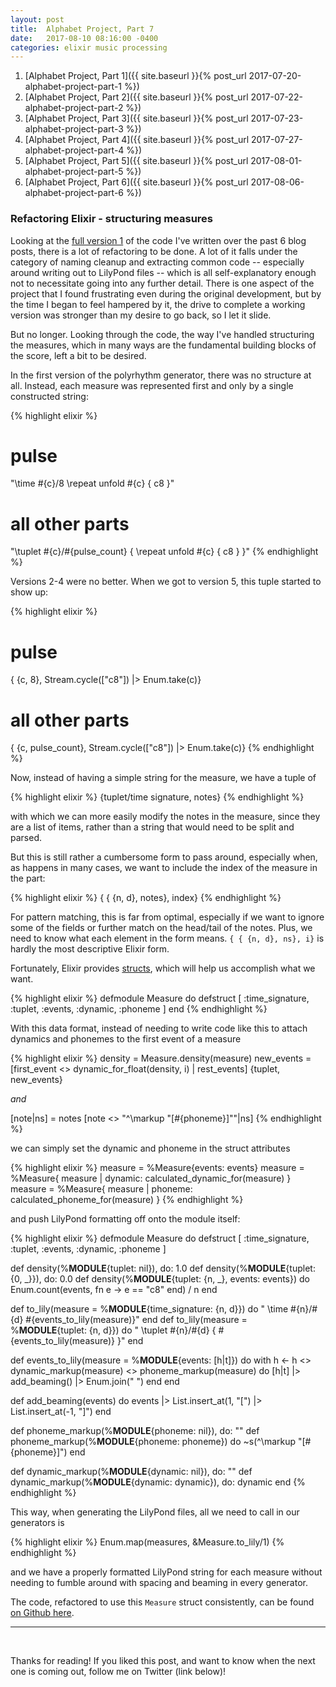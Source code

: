 ```yaml
---
layout: post
title:  Alphabet Project, Part 7
date:   2017-08-10 08:16:00 -0400
categories: elixir music processing
---
```


1. [Alphabet Project, Part 1]({{ site.baseurl }}{% post_url 2017-07-20-alphabet-project-part-1 %})
1. [Alphabet Project, Part 2]({{ site.baseurl }}{% post_url 2017-07-22-alphabet-project-part-2 %})
1. [Alphabet Project, Part 3]({{ site.baseurl }}{% post_url 2017-07-23-alphabet-project-part-3 %})
1. [Alphabet Project, Part 4]({{ site.baseurl }}{% post_url 2017-07-27-alphabet-project-part-4 %})
1. [Alphabet Project, Part 5]({{ site.baseurl }}{% post_url 2017-08-01-alphabet-project-part-5 %})
1. [Alphabet Project, Part 6]({{ site.baseurl }}{% post_url 2017-08-06-alphabet-project-part-6 %})

### Refactoring Elixir - structuring measures

Looking at the [full version 1](https://github.com/mikowitz/alphabet_project/tree/v1) of the code I've written over the past
6 blog posts, there is a lot of refactoring to be done. A lot of it falls under the category of naming cleanup and
extracting common code -- especially around writing out to LilyPond files -- which is all self-explanatory enough not to
necessitate going into any further detail. There is one aspect of the project that I found frustrating even during
the original development, but by the time I began to feel hampered by it, the drive to complete a working version
was stronger than my desire to go back, so I let it slide.

But no longer. Looking through the code, the way I've handled structuring the measures, which in many ways are the
fundamental building blocks of the score, left a bit to be desired.

In the first version of the polyrhythm generator, there was no structure at all. Instead, each measure was
represented first and only by a single constructed string:

{% highlight elixir %}
# pulse
"\\time #{c}/8 \\repeat unfold #{c} { c8 }"

# all other parts
"\\tuplet #{c}/#{pulse_count} { \\repeat unfold #{c} { c8 } }"
{% endhighlight %}

Versions 2-4 were no better. When we got to version 5, this tuple started to show up:

{% highlight elixir %}
# pulse
{ {c, 8}, Stream.cycle(["c8"]) |> Enum.take(c)}

# all other parts
{ {c, pulse_count}, Stream.cycle(["c8"]) |> Enum.take(c)}
{% endhighlight %}

Now, instead of having a simple string for the measure, we have a tuple of

{% highlight elixir %}
{tuplet/time signature, notes}
{% endhighlight %}

with which we can more easily modify the notes in the measure, since they are
a list of items, rather than a string that would need to be split and parsed.

But this is still rather a cumbersome form to pass around, especially when,
as happens in many cases, we want to include the index of the measure in the part:

{% highlight elixir %}
{ { {n, d}, notes}, index}
{% endhighlight %}

For pattern matching, this is far from optimal, especially if we want to ignore
some of the fields or further match on the head/tail of the notes. Plus, we need
to know what each element in the form means. `{ { {n, d}, ns}, i}` is hardly the
most descriptive Elixir form.

Fortunately, Elixir provides [structs](https://elixir-lang.org/getting-started/structs.html),
which will help us accomplish what we want.

{% highlight elixir %}
defmodule Measure do
  defstruct [
    :time_signature, :tuplet, :events,
    :dynamic, :phoneme
  ]
end
{% endhighlight %}

With this data format, instead of needing to write code like this to attach
dynamics and phonemes to the first event of a measure

{% highlight elixir %}
density = Measure.density(measure)
new_events = [first_event <> dynamic_for_float(density, i) | rest_events]
{tuplet, new_events}

*and*

[note|ns] = notes
[note <> "^\\markup \"[#{phoneme}]\""|ns]
{% endhighlight %}

we can simply set the dynamic and phoneme in the struct attributes

{% highlight elixir %}
measure = %Measure{events: events}
measure = %Measure{ measure | dynamic: calculated_dynamic_for(measure) }
measure = %Measure{ measure | phoneme: calculated_phoneme_for(measure) }
{% endhighlight %}

and push LilyPond formatting off onto the module itself:

{% highlight elixir %}
defmodule Measure do
  defstruct [
    :time_signature, :tuplet, :events,
    :dynamic, :phoneme
  ]

  def density(%__MODULE__{tuplet: nil}), do: 1.0
  def density(%__MODULE__{tuplet: {0, _}}), do: 0.0
  def density(%__MODULE__{tuplet: {n, _}, events: events}) do
    Enum.count(events, fn e -> e == "c8" end) / n
  end

  def to_lily(measure = %__MODULE__{time_signature: {n, d}}) do
    "  \\time #{n}/#{d} #{events_to_lily(measure)}"
  end
  def to_lily(measure = %__MODULE__{tuplet: {n, d}}) do
    "  \\tuplet #{n}/#{d} { #{events_to_lily(measure)} }"
  end

  def events_to_lily(measure = %__MODULE__{events: [h|t]}) do
    with h <- h <> dynamic_markup(measure) <> phoneme_markup(measure) do
      [h|t] |> add_beaming() |> Enum.join(" ")
    end
  end

  def add_beaming(events) do
    events |> List.insert_at(1, "[") |> List.insert_at(-1, "]")
  end

  def phoneme_markup(%__MODULE__{phoneme: nil}), do: ""
  def phoneme_markup(%__MODULE__{phoneme: phoneme}) do
    ~s(^\\markup "[#{phoneme}]")
  end

  def dynamic_markup(%__MODULE__{dynamic: nil}), do: ""
  def dynamic_markup(%__MODULE__{dynamic: dynamic}), do: dynamic
end
{% endhighlight %}

This way, when generating the LilyPond files, all we need to call in our generators is

{% highlight elixir %}
Enum.map(measures, &Measure.to_lily/1)
{% endhighlight %}

and we have a properly formatted LilyPond string for each measure without needing
to fumble around with spacing and beaming in every generator.

The code, refactored to use this `Measure` struct consistently, can be found
[on Github here](https://github.com/mikowitz/alphabet_project/tree/v2).

<hr />
<br />

Thanks for reading! If you liked this post, and want to know when the next one
is coming out, follow me on Twitter (link below)!
